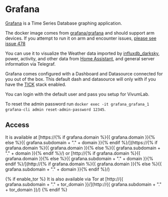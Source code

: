 # Grafana

[Grafana](https://grafana.com/) is a Time Series Database graphing application.

The docker image comes from [grafana/grafana](https://hub.docker.com/r/grafana/grafana) and should support arm devices.
If you attempt to run it on arm and encounter issues,
[please see issue 478](https://github.com/denis-ev/VivumLab/-/issues/478)

You can use it to visualize the Weather data imported by [influxdb_darksky](software/influxdb_darksky),
power, activity, and other data from [Home Assistant](software/homeassistant), and general server
information via Telegraf.

Grafana comes configured with a Dashboard and Datasource connected for you out of the box. This default
dash and datasource will only with if you have the [TICK](software/tick) stack enabled.

You can login with the default user and pass you setup for VivumLab.

To reset the admin password run `docker exec -it grafana_grafana_1 grafana-cli admin reset-admin-password 12345`.

## Access

It is available at [https://{% if grafana.domain %}{{ grafana.domain }}{% else %}{{ grafana.subdomain + "." + domain }}{% endif %}/](https://{% if grafana.domain %}{{ grafana.domain }}{% else %}{{ grafana.subdomain + "." + domain }}{% endif %}/) or [http://{% if grafana.domain %}{{ grafana.domain }}{% else %}{{ grafana.subdomain + "." + domain }}{% endif %}/](http://{% if grafana.domain %}{{ grafana.domain }}{% else %}{{ grafana.subdomain + "." + domain }}{% endif %}/)

{% if enable_tor %}
It is also available via Tor at [http://{{ grafana.subdomain + "." + tor_domain }}/](http://{{ grafana.subdomain + "." + tor_domain }}/)
{% endif %}
